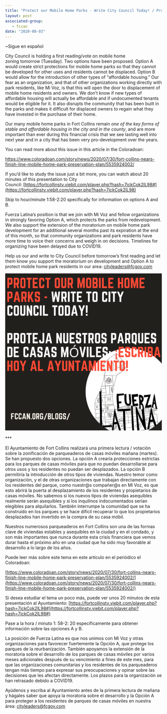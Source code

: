 ```yaml
---
title: "Protect our Mobile Home Parks - Write City Council Today! / Proteja nuestros parques de casas móviles: ¡escriba hoy al Ayuntamiento!"
layout: post
associated-group:
   - fccan
date: "2020-08-03"
---
```


~Sigue en español

City Council is holding a first reading/vote on mobile home zoning tomorrow (Tuesday). Two options have been proposed. Option A would create strict protections for mobile home parks so that they cannot be developed for other uses and residents cannot be displaced. Option B would allow for the introduction of other types of “affordable housing.” Our fear as an organization, and that of other organizations working directly with park residents, like Mi Voz, is that this will open the door to displacement of mobile home residents and owners. We don’t know if new types of affordable housing will actually be affordable and if undocumented tenants would be eligible for it. It also disrupts the community that has been built in the parks and makes it difficult for displaced owners to regain what they have invested in the purchase of their home.

Our many mobile home parks in Fort Collins remain _one of the key forms of stable and affordable housing in the city and in the county_, and are more important than ever during this financial crisis that we see lasting well into next year and in a city that has been very pro-development over the years.

You can read more about this issue in this article in the Coloradoan:

https://www.coloradoan.com/story/news/2020/07/30/fort-collins-nears-finish-line-mobile-home-park-preservation-plan/5535924002/

If you’d like to study the issue just a bit more, you can watch about 20 minutes of this presentation to City Council: [https://fortcollinstv.viebit.com/player.php?hash=7ickCok2lL98#](https://fortcollinstv.viebit.com/player.php?hash=7ickCok2lL98)

Skip to hour/minute 1:58-2:20 specifically for information on options A and B. 

Fuerza Latina’s position is that we join with Mi Voz and fellow organizations in strongly favoring Option A, which protects the parks from redevelopment. We also support the extension of the moratorium on mobile home park development for an additional several months past its expiration at the end of this month, so that community organizations and park residents have more time to voice their concerns and weigh in on decisions. Timelines for organizing have been delayed due to COVID19.

Help us our and write to City Council before tomorrow’s first reading and let them know you support the moratorium on development and Option A to protect mobile home park residents in our area: [cityleaders@fcgov.com](mailto:cityleaders@fcgov.com)

![](media/Fuerza-Latina-Presents_-1024x1024.png)

\*\*\*

El Ayuntamiento de Fort Collins realizará una primera lectura / votación sobre la zonificación de parqueaderos de casas móviles mañana (martes). Se han propuesto dos opciones. La opción A crearía protecciones estrictas para los parques de casas móviles para que no puedan desarrollarse para otros usos y los residentes no puedan ser desplazados. La opción B permitiría la introducción de otros tipos de viviendas. Nuestro temor como organización, y el de otras organizaciones que trabajan directamente con los residentes del parque, como nuestr@s compañer@s en Mi Voz, es que esto abrirá la puerta al desplazamiento de los residentes y propietarios de casas móviles. No sabemos si los nuevos tipos de viviendas asequibles realmente serán asequibles y si los inquilinos indocumentados serían elegibles para alquilarlos. También interrumpe la comunidad que se ha construido en los parques y se hace difícil recuperar lo que los propietarios desplazados han invertido en la compra de su casa móbil.

Nuestros numerosos parqueaderos en Fort Collins son una de las formas clave de viviendas estables y asequibles en la ciudad y en el condado, y son más importantes que nunca durante esta crisis financiera que vemos durar hasta el próximo año en una ciudad que ha sido muy favorable al desarrollo a lo largo de los años.

Puede leer más sobre este tema en este artículo en el periódico el Coloradoan:

[https://www.coloradoan.com/story/news/2020/07/30/fort-collins-nears-finish-line-mobile-home-park-preservation-plan/5535924002/](https://www.coloradoan.com/story/news/2020/07/30/fort-collins-nears-finish-line-mobile-home-park-preservation-plan/5535924002/)

Si desea estudiar el tema un poco más, puede ver unos 20 minutos de esta presentación al Ayuntamiento: [https://fortcollinstv.viebit.com/player.php?hash=7ickCok2lL98#](https://fortcollinstv.viebit.com/player.php?hash=7ickCok2lL98#)

Pase a la hora / minuto 1: 58-2: 20 específicamente para obtener información sobre las opciones A y B.

La posición de Fuerza Latina es que nos unimos con Mi Voz y otras organizaciones para favorecer fuertemente la Opción A, que protege los parques de la reurbanización. También apoyamos la extensión de la moratoria sobre el desarrollo de los parques de casas móviles por varios meses adicionales después de su vencimiento a fines de este mes, para que las organizaciones comunitarias y los residentes de los parqueaderos tengan más tiempo para expresar sus preocupaciones y opinar sobre las decisiones que les afectan directamente. Los plazos para la organización se han retrasado debido a COVID19.

Ayúdenos y escriba al Ayuntamiento antes de la primera lectura de mañana y hágales saber que apoya la moratoria sobre el desarrollo y la Opción A para proteger a los residentes de parques de casas móviles en nuestra área: [cityleaders@fcgov.com](mailto:cityleaders@fcgov.com)
